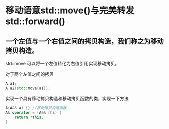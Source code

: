 # 移动语意std::move()与完美转发std::forward()

## 一个左值与一个右值之间的拷贝构造，我们称之为移动拷贝构造。

std::move 可以将一个左值转化为右值引用实现移动拷贝。

对于两个左值之间的拷贝

```c++
A a1;
A a2(std::move(a1));

```

实现一个具有移动拷贝构造和移动拷贝函数的类，实现一下方法

```c++
A(A&& a) {} //移动拷贝构造函数
A& operator = (A&& rhs) {
    return *this;
}
```



